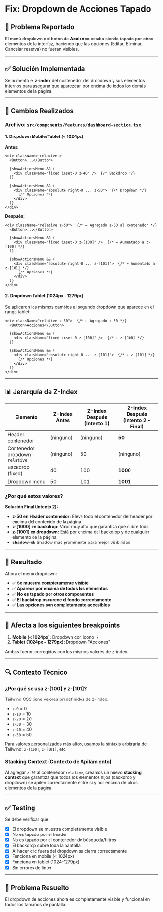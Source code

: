 # Fix: Dropdown de Acciones Tapado

## 🐛 Problema Reportado

El menú dropdown del botón de **Acciones** estaba siendo tapado por otros elementos de la interfaz, haciendo que las opciones (Editar, Eliminar, Cancelar reserva) no fueran visibles.

---

## ✅ Solución Implementada

Se aumentó el **z-index** del contenedor del dropdown y sus elementos internos para asegurar que aparezcan por encima de todos los demás elementos de la página.

---

## 🔧 Cambios Realizados

### Archivo: `src/components/features/dashboard-section.tsx`

#### 1. Dropdown Mobile/Tablet (< 1024px)

**Antes:**
```tsx
<div className="relative">
  <Button>...</Button>
  
  {showActionsMenu && (
    <div className="fixed inset-0 z-40" />  {/* Backdrop */}
  )}
  
  {showActionsMenu && (
    <div className="absolute right-0 ... z-50">  {/* Dropdown */}
      {/* Opciones */}
    </div>
  )}
</div>
```

**Después:**
```tsx
<div className="relative z-50">  {/* ← Agregado z-50 al contenedor */}
  <Button>...</Button>
  
  {showActionsMenu && (
    <div className="fixed inset-0 z-[100]" />  {/* ← Aumentado a z-[100] */}
  )}
  
  {showActionsMenu && (
    <div className="absolute right-0 ... z-[101]">  {/* ← Aumentado a z-[101] */}
      {/* Opciones */}
    </div>
  )}
</div>
```

#### 2. Dropdown Tablet (1024px - 1279px)

Se aplicaron los mismos cambios al segundo dropdown que aparece en el rango tablet:

```tsx
<div className="relative z-50">  {/* ← Agregado z-50 */}
  <Button>Acciones</Button>
  
  {showActionsMenu && (
    <div className="fixed inset-0 z-[100]" />  {/* ← z-[100] */}
  )}
  
  {showActionsMenu && (
    <div className="absolute right-0 ... z-[101]">  {/* ← z-[101] */}
      {/* Opciones */}
    </div>
  )}
</div>
```

---

## 📊 Jerarquía de Z-Index

| Elemento | Z-Index Antes | Z-Index Después (Intento 1) | Z-Index Después (Intento 2 - Final) |
|----------|---------------|----------------------------|-------------------------------------|
| Header contenedor | (ninguno) | (ninguno) | **50** |
| Contenedor dropdown `relative` | (ninguno) | 50 | (ninguno) |
| Backdrop (fixed) | 40 | 100 | **1000** |
| Dropdown menu | 50 | 101 | **1001** |

### ¿Por qué estos valores?

**Solución Final (Intento 2):**
- **z-50 en Header contenedor:** Eleva todo el contenedor del header por encima del contenido de la página
- **z-[1000] en backdrop:** Valor muy alto que garantiza que cubre todo
- **z-[1001] en dropdown:** Está por encima del backdrop y de cualquier elemento de la página
- **shadow-xl:** Shadow más prominente para mejor visibilidad

---

## 🎯 Resultado

Ahora el menú dropdown:
- ✅ **Se muestra completamente visible**
- ✅ **Aparece por encima de todos los elementos**
- ✅ **No es tapado por otros componentes**
- ✅ **El backdrop oscurece el fondo correctamente**
- ✅ **Las opciones son completamente accesibles**

---

## 📱 Afecta a los siguientes breakpoints

1. **Mobile (< 1024px):** Dropdown con icono ⋮
2. **Tablet (1024px - 1279px):** Dropdown "Acciones"

Ambos fueron corregidos con los mismos valores de z-index.

---

## 🔍 Contexto Técnico

### ¿Por qué se usa z-[100] y z-[101]?

Tailwind CSS tiene valores predefinidos de z-index:
- `z-0` = 0
- `z-10` = 10
- `z-20` = 20
- `z-30` = 30
- `z-40` = 40
- `z-50` = 50

Para valores personalizados más altos, usamos la sintaxis arbitraria de Tailwind: `z-[100]`, `z-[101]`, etc.

### Stacking Context (Contexto de Apilamiento)

Al agregar `z-50` al contenedor `relative`, creamos un nuevo **stacking context** que garantiza que todos los elementos hijos (backdrop y dropdown) se apilen correctamente entre sí y por encima de otros elementos de la página.

---

## ✅ Testing

Se debe verificar que:
- [x] El dropdown se muestra completamente visible
- [x] No es tapado por el header
- [x] No es tapado por el contenedor de búsqueda/filtros
- [x] El backdrop cubre toda la pantalla
- [x] Al hacer clic fuera del dropdown se cierra correctamente
- [x] Funciona en mobile (< 1024px)
- [x] Funciona en tablet (1024-1279px)
- [x] Sin errores de linter

---

## 🎉 Problema Resuelto

El dropdown de acciones ahora es completamente visible y funcional en todos los tamaños de pantalla.

